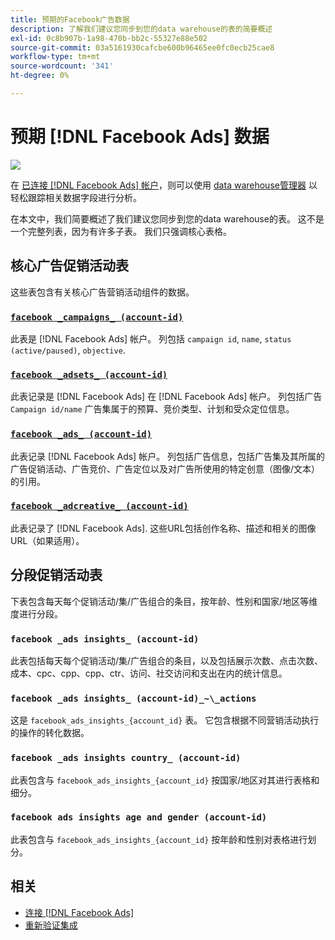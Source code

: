 ```yaml
---
title: 预期的Facebook广告数据
description: 了解我们建议您同步到您的data warehouse的表的简要概述
exl-id: 0c8b907b-1a98-470b-bb2c-55327e88e502
source-git-commit: 03a5161930cafcbe600b96465ee0fc0ecb25cae8
workflow-type: tm+mt
source-wordcount: '341'
ht-degree: 0%

---
```


# 预期 [!DNL Facebook Ads] 数据

![](../../../assets/Facebook_Logo.png)

在 [已连接 [!DNL Facebook Ads] 帐户](../integrations/facebook-ads.md)，则可以使用 [data warehouse管理器](../../../data-analyst/data-warehouse-mgr/tour-dwm.md) 以轻松跟踪相关数据字段进行分析。

在本文中，我们简要概述了我们建议您同步到您的data warehouse的表。 这不是一个完整列表，因为有许多子表。 我们只强调核心表格。

## 核心广告促销活动表

这些表包含有关核心广告营销活动组件的数据。

### [`facebook _campaigns_ (account-id)`](https://developers.facebook.com/docs/reference/ads-api/adcampaign/)

此表是 [!DNL Facebook Ads] 帐户。 列包括 `campaign id`, `name`, `status (active/paused)`, `objective`.

### [`facebook _adsets_ (account-id)`](https://developers.facebook.com/docs/marketing-api/reference/ad-campaign)

此表记录是 [!DNL Facebook Ads] 在 [!DNL Facebook Ads] 帐户。 列包括广告 `Campaign id/name` 广告集属于的预算、竞价类型、计划和受众定位信息。

### [`facebook _ads_ (account-id)`](https://developers.facebook.com/docs/reference/ads-api/adgroup/)

此表记录 [!DNL Facebook Ads] 帐户。 列包括广告信息，包括广告集及其所属的广告促销活动、广告竞价、广告定位以及对广告所使用的特定创意（图像/文本）的引用。

### [`facebook _adcreative_ (account-id)`](https://developers.facebook.com/docs/reference/ads-api/adcreative/)

此表记录了 [!DNL Facebook Ads]. 这些URL包括创作名称、描述和相关的图像URL（如果适用）。

## 分段促销活动表

下表包含每天每个促销活动/集/广告组合的条目，按年龄、性别和国家/地区等维度进行分段。

### `facebook _ads insights_ (account-id)`

此表包括每天每个促销活动/集/广告组合的条目，以及包括展示次数、点击次数、成本、cpc、cpp、cpp、ctr、访问、社交访问和支出在内的统计信息。

### `facebook _ads insights_ (account-id)_~\_actions`

这是 `facebook_ads_insights_{account_id}` 表。 它包含根据不同营销活动执行的操作的转化数据。

### `facebook _ads insights country_ (account-id)`

此表包含与 `facebook_ads_insights_{account_id}` 按国家/地区对其进行表格和细分。

### `facebook ads insights age and gender (account-id)`

此表包含与 `facebook_ads_insights_{account_id}` 按年龄和性别对表格进行划分。

## 相关

* [连接 [!DNL Facebook Ads]](../integrations/facebook-ads.md)
* [重新验证集成](https://support.magento.com/hc/en-us/articles/360016733151-Reauthenticating-integrations)
